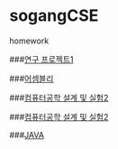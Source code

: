 # sogangCSE
homework

###[연구 프로젝트1](https://www.notion.so/paper-summary-c3cdbe4d3be44c1ca57f2a3459ee4bc7)

###[어셈블리](https://github.com/yuyi5187/sogangCSE/tree/main/CSE3030)

###[컴퓨터공학 설계 및 실험2](https://github.com/yuyi5187/sogangCSE/tree/main/CSE3016_1)

###[컴퓨터공학 설계 및 실험2](https://github.com/yuyi5187/sogangCSE/tree/main/CSE3060_2)

###[JAVA](https://github.com/yuyi5187/sogangCSE/tree/main/CSE3040)
